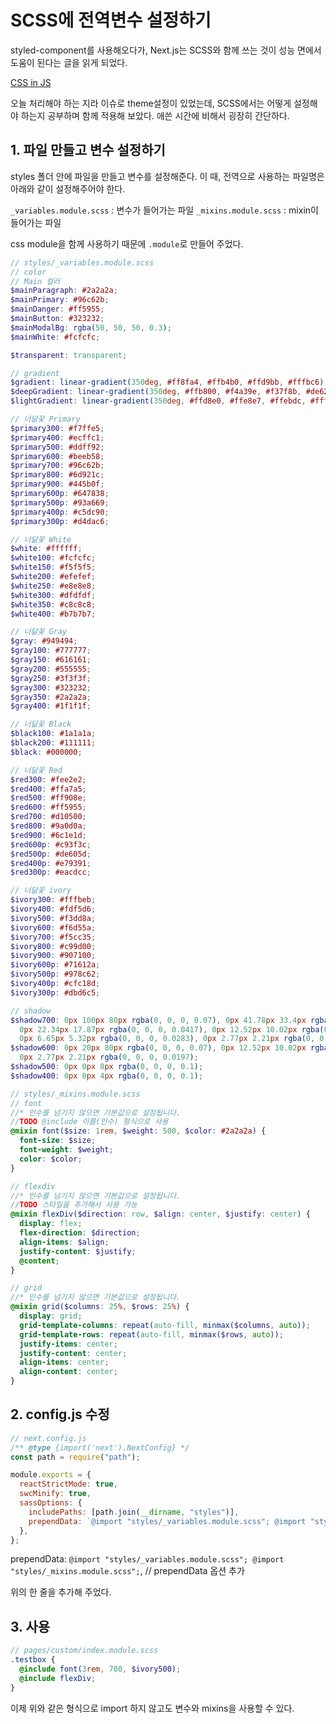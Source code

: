 # SCSS에 전역변수 설정하기

styled-component를 사용해오다가,
Next.js는 SCSS와 함께 쓰는 것이 성능 면에서 도움이 된다는 글을 읽게 되었다.

[CSS in JS](https://fe-developers.kakaoent.com/2022/220210-css-in-kakaowebtoon/)

오늘 처리해야 하는 지라 이슈로 theme설정이 있었는데,
SCSS에서는 어떻게 설정해야 하는지 공부하며 함께 적용해 보았다.
애쓴 시간에 비해서 굉장히 간단하다.

## 1. 파일 만들고 변수 설정하기

styles 폴더 안에 파일을 만들고 변수를 설정해준다.
이 때, 전역으로 사용하는 파일명은 아래와 같이 설정해주어야 한다.

`_variables.module.scss` : 변수가 들어가는 파일
`_mixins.module.scss` : mixin이 들어가는 파일

css module을 함께 사용하기 때문에 `.module`로 만들어 주었다.

```scss
// styles/_variables.module.scss
// color
// Main 컬러
$mainParagraph: #2a2a2a;
$mainPrimary: #96c62b;
$mainDanger: #ff5955;
$mainButton: #323232;
$mainModalBg: rgba(50, 50, 50, 0.3);
$mainWhite: #fcfcfc;

$transparent: transparent;

// gradient
$gradient: linear-gradient(350deg, #ff8fa4, #ffb4b0, #ffd9bb, #fffbc6);
$deepGradient: linear-gradient(350deg, #ffb800, #f4a39e, #f37f8b, #de6279);
$lightGradient: linear-gradient(350deg, #ffd8e0, #ffe8e7, #ffebdc, #fffffe);

// 너닮꽃 Primary
$primary300: #f7ffe5;
$primary400: #ecffc1;
$primary500: #ddff92;
$primary600: #beeb58;
$primary700: #96c62b;
$primary800: #6d921c;
$primary900: #445b0f;
$primary600p: #647838;
$primary500p: #93a669;
$primary400p: #c5dc90;
$primary300p: #d4dac6;

// 너닮꽃 White
$white: #ffffff;
$white100: #fcfcfc;
$white150: #f5f5f5;
$white200: #efefef;
$white250: #e8e8e8;
$white300: #dfdfdf;
$white350: #c8c8c8;
$white400: #b7b7b7;

// 너닮꽃 Gray
$gray: #949494;
$gray100: #777777;
$gray150: #616161;
$gray200: #555555;
$gray250: #3f3f3f;
$gray300: #323232;
$gray350: #2a2a2a;
$gray400: #1f1f1f;

// 너닮꽃 Black
$black100: #1a1a1a;
$black200: #111111;
$black: #000000;

// 너닮꽃 Red
$red300: #fee2e2;
$red400: #ffa7a5;
$red500: #ff908e;
$red600: #ff5955;
$red700: #d10500;
$red800: #9a0d0a;
$red900: #6c1e1d;
$red600p: #c93f3c;
$red500p: #de605d;
$red400p: #e79391;
$red300p: #eacdcc;

// 너닮꽃 ivory
$ivory300: #fffbeb;
$ivory400: #fdf5d6;
$ivory500: #f3dd8a;
$ivory600: #f6d55a;
$ivory700: #f5cc35;
$ivory800: #c99d00;
$ivory900: #907100;
$ivory600p: #71612a;
$ivory500p: #978c62;
$ivory400p: #cfc18d;
$ivory300p: #dbd6c5;

// shadow
$shadow700: 0px 100px 80px rgba(0, 0, 0, 0.07), 0px 41.78px 33.4px rgba(0, 0, 0, 0.0503),
  0px 22.34px 17.87px rgba(0, 0, 0, 0.0417), 0px 12.52px 10.02px rgba(0, 0, 0, 0.035),
  0px 6.65px 5.32px rgba(0, 0, 0, 0.0283), 0px 2.77px 2.21px rgba(0, 0, 0, 0.0197);
$shadow600: 0px 20px 80px rgba(0, 0, 0, 0.07), 0px 12.52px 10.02px rgba(0, 0, 0, 0.035),
  0px 2.77px 2.21px rgba(0, 0, 0, 0.0197);
$shadow500: 0px 0px 8px rgba(0, 0, 0, 0.1);
$shadow400: 0px 0px 4px rgba(0, 0, 0, 0.1);
```

```scss
// styles/_mixins.module.scss
// font
//* 인수를 넘기지 않으면 기본값으로 설정됩니다.
//TODO @include 이름(인수) 형식으로 사용
@mixin font($size: 1rem, $weight: 500, $color: #2a2a2a) {
  font-size: $size;
  font-weight: $weight;
  color: $color;
}

// flexdiv
//* 인수를 넘기지 않으면 기본값으로 설정됩니다.
//TODO 스타일을 추가해서 사용 가능
@mixin flexDiv($direction: row, $align: center, $justify: center) {
  display: flex;
  flex-direction: $direction;
  align-items: $align;
  justify-content: $justify;
  @content;
}

// grid
//* 인수를 넘기지 않으면 기본값으로 설정됩니다.
@mixin grid($columns: 25%, $rows: 25%) {
  display: grid;
  grid-template-columns: repeat(auto-fill, minmax($columns, auto));
  grid-template-rows: repeat(auto-fill, minmax($rows, auto));
  justify-items: center;
  justify-content: center;
  align-items: center;
  align-content: center;
}
```



## 2. config.js 수정

```js
// next.config.js
/** @type {import('next').NextConfig} */
const path = require("path");

module.exports = {
  reactStrictMode: true,
  swcMinify: true,
  sassOptions: {
    includePaths: [path.join(__dirname, "styles")],
    prependData: `@import "styles/_variables.module.scss"; @import "styles/_mixins.module.scss";`, // prependData 옵션 추가
  },
};
```

prependData: `@import "styles/_variables.module.scss"; @import "styles/_mixins.module.scss";`, // prependData 옵션 추가

위의 한 줄을 추가해 주었다.



## 3. 사용

```scss
// pages/custom/index.module.scss
.testbox {
  @include font(3rem, 700, $ivory500);
  @include flexDiv;
}
```

이제 위와 같은 형식으로 import 하지 않고도 변수와 mixins을 사용할 수 있다.